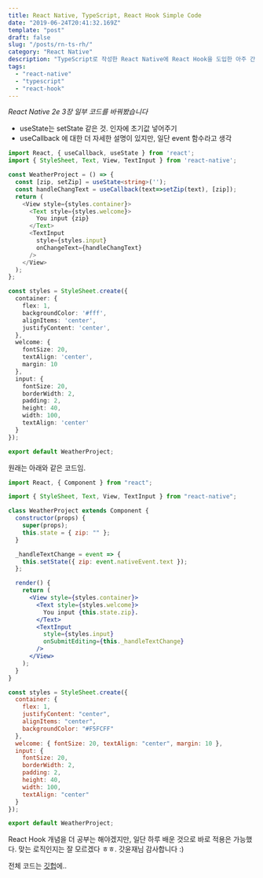 ```yaml
---
title: React Native, TypeScript, React Hook Simple Code
date: "2019-06-24T20:41:32.169Z"
template: "post"
draft: false
slug: "/posts/rn-ts-rh/"
category: "React Native"
description: "TypeScript로 작성한 React Native에 React Hook을 도입한 아주 간단한 코드입니다."
tags:
  - "react-native"
  - "typescript"
  - "react-hook"
---
```


*React Native 2e 3장 일부 코드를 바꿔봤습니다*

- useState는 setState 같은 것. 인자에 초기값 넣어주기
- useCallback 에 대한 더 자세한 설명이 있지만, 일단 event 함수라고 생각

```ts
import React, { useCallback, useState } from 'react';
import { StyleSheet, Text, View, TextInput } from 'react-native';

const WeatherProject = () => {
  const [zip, setZip] = useState<string>('');
  const handleChangText = useCallback(text=>setZip(text), [zip]);
  return (
    <View style={styles.container}>
      <Text style={styles.welcome}>
        You input {zip}
      </Text>
      <TextInput
        style={styles.input}
        onChangeText={handleChangText}
      />
    </View>
  );
};

const styles = StyleSheet.create({
  container: {
    flex: 1,
    backgroundColor: '#fff',
    alignItems: 'center',
    justifyContent: 'center',
  },
  welcome: {
    fontSize: 20,
    textAlign: 'center',
    margin: 10
  },
  input: {
    fontSize: 20,
    borderWidth: 2,
    padding: 2,
    height: 40,
    width: 100,
    textAlign: 'center'
  }
});

export default WeatherProject;
```
원래는 아래와 같은 코드임.

```jsx
import React, { Component } from "react";

import { StyleSheet, Text, View, TextInput } from "react-native";

class WeatherProject extends Component {
  constructor(props) {
    super(props);
    this.state = { zip: "" };
  }

  _handleTextChange = event => {
    this.setState({ zip: event.nativeEvent.text });
  };

  render() {
    return (
      <View style={styles.container}>
        <Text style={styles.welcome}>
          You input {this.state.zip}.
        </Text>
        <TextInput
          style={styles.input}
          onSubmitEditing={this._handleTextChange}
        />
      </View>
    );
  }
}

const styles = StyleSheet.create({
  container: {
    flex: 1,
    justifyContent: "center",
    alignItems: "center",
    backgroundColor: "#F5FCFF"
  },
  welcome: { fontSize: 20, textAlign: "center", margin: 10 },
  input: {
    fontSize: 20,
    borderWidth: 2,
    padding: 2,
    height: 40,
    width: 100,
    textAlign: "center"
  }
});

export default WeatherProject;
```
React Hook 개념을 더 공부는 해야겠지만, 일단 하루 배운 것으로 바로 적용은 가능했다.
맞는 로직인지는 잘 모르겠다 ㅎㅎ. 갓윤재님 감사합니다 :)

전체 코드는 [깃헙](https://github.com/Yeri-Kim/learning-react-native/tree/master/weather)에..
